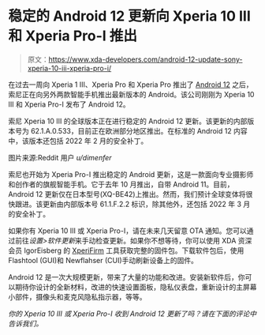 # 稳定的 Android 12 更新向 Xperia 10 III 和 Xperia Pro-I 推出

> 原文：<https://www.xda-developers.com/android-12-update-sony-xperia-10-iii-xperia-pro-i/>

在过去一周向 Xperia 1 III、Xperia Pro 和 Xperia Pro 推出了 [Android 12](https://www.xda-developers.com/android-12/) 之后，索尼正在向另外两款智能手机推出最新版本的 Android。该公司刚刚为 Xperia 10 III 和 Xperia Pro-I 发布了 Android 12。

索尼 Xperia 10 III 的全球版本正在进行稳定的 Android 12 更新。该更新的内部版本号为 62.1.A.0.533，目前正在欧洲部分地区推出。在标准的 Android 12 内容中，该版本还包括 2022 年 2 月的安全补丁。

图片来源:Reddit 用户 *u/dimenfer*

索尼也开始为 Xperia Pro-I 推出稳定的 Android 更新，这是一款面向专业摄影师和创作者的旗舰智能手机。它于去年 10 月推出，自带 Android 11。目前，Android 12 更新仅在日本型号(XQ-BE42)上推出。然而，我们预计全球变体将很快跟进。该更新由内部版本号 61.1.F.2.2 标识，除其他外，还包括 2022 年 3 月的安全补丁。

如果你有 Xperia 10 III 或 Xperia Pro-I，请在未来几天留意 OTA 通知。您可以通过前往*设置>软件更新*来手动检查更新。如果你不想等待，你可以使用 XDA 资深会员 IgorEisberg 的 [XperiFirm](https://forum.xda-developers.com/t/2834142/) 工具获取完整的固件包。下载软件包后，使用 Flashtool (GUI)和 Newflahser (CUI)手动刷新设备上的固件。

Android 12 是一次大规模更新，带来了大量的功能和改进。安装新软件后，你可以期待你设计的全新材料，改进的快速设置面板，隐私仪表盘，重新设计的主屏幕小部件，摄像头和麦克风隐私指示器，等等。

*你的 Xperia 10 III 或 Xperia Pro-I 收到 Android 12 更新了吗？请在下面的评论中告诉我们。*
